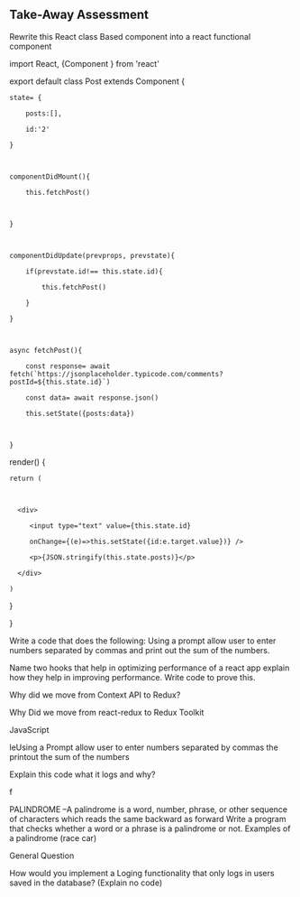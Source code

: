 
## Take-Away Assessment 

Rewrite this React class Based component into a react functional component 

import React, {Component } from 'react' 

 

export default class Post extends Component { 

 

    state= { 

        posts:[], 

        id:'2' 

    } 

 

    componentDidMount(){ 

        this.fetchPost() 

      

    } 

 

    componentDidUpdate(prevprops, prevstate){ 

        if(prevstate.id!== this.state.id){ 

            this.fetchPost() 

        } 

    } 

 

    async fetchPost(){ 

        const response= await fetch(`https://jsonplaceholder.typicode.com/comments?postId=${this.state.id}`) 

        const data= await response.json() 

        this.setState({posts:data}) 

            

    } 

 

  render() { 

    return ( 

        

      <div> 

         <input type="text" value={this.state.id}  

         onChange={(e)=>this.setState({id:e.target.value})} /> 

         <p>{JSON.stringify(this.state.posts)}</p> 

      </div> 

    ) 

  } 

} 

 

Write a code that does the following: Using a prompt allow user to enter numbers separated by commas and print out the sum of the numbers. 

Name two hooks that help in optimizing performance of a react app explain how they help in improving performance. Write code to prove this. 

Why did we move from Context API to Redux? 

Why Did we move from react-redux to Redux Toolkit 

 

JavaScript 

leUsing a Prompt allow user to enter numbers separated by commas the printout the sum of the numbers 

 

Explain this code what it logs and why? 

f 

 

 PALINDROME –A palindrome is a word, number, phrase, or other sequence of characters which reads the same backward as forward 
Write a program that checks whether a word or a phrase is a palindrome or not. 
Examples of a palindrome 
(race car) 

 

General Question 

 

How would you implement a Loging functionality that only logs in users saved in the database? (Explain no code) 

 
